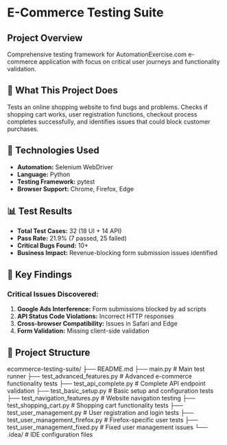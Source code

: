 # E-Commerce Testing Suite

## Project Overview
Comprehensive testing framework for AutomationExercise.com e-commerce application with focus on critical user journeys and functionality validation.

## 🎯 What This Project Does
Tests an online shopping website to find bugs and problems. Checks if shopping cart works, user registration functions, checkout process completes successfully, and identifies issues that could block customer purchases.

## 🔧 Technologies Used
- **Automation:** Selenium WebDriver
- **Language:** Python
- **Testing Framework:** pytest
- **Browser Support:** Chrome, Firefox, Edge

## 📊 Test Results
- **Total Test Cases:** 32 (18 UI + 14 API)
- **Pass Rate:** 21.9% (7 passed, 25 failed)
- **Critical Bugs Found:** 10+
- **Business Impact:** Revenue-blocking form submission issues identified

## 🐛 Key Findings
### Critical Issues Discovered:
1. **Google Ads Interference:** Form submissions blocked by ad scripts
2. **API Status Code Violations:** Incorrect HTTP responses
3. **Cross-browser Compatibility:** Issues in Safari and Edge
4. **Form Validation:** Missing client-side validation

## 📁 Project Structure
ecommerce-testing-suite/
├── README.md
├── main.py                           # Main test runner
├── test_advanced_features.py         # Advanced e-commerce functionality tests
├── test_api_complete.py              # Complete API endpoint validation
├── test_basic_setup.py               # Basic setup and configuration tests
├── test_navigation_features.py       # Website navigation testing
├── test_shopping_cart.py             # Shopping cart functionality tests
├── test_user_management.py           # User registration and login tests
├── test_user_management_firefox.py   # Firefox-specific user tests
├── test_user_management_fixed.py     # Fixed user management issues
└── .idea/                            # IDE configuration files

